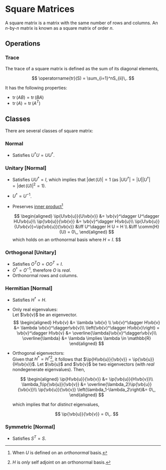 # Square Matrices

A square matrix is a matrix with the same number of rows and columns. An $n$-by-$n$ matrix is known as a square matrix of order $n$.

## Operations

### Trace

The trace of a square matrix is defined as the sum of its diagonal elements,

$$
\operatorname{tr}(S) = \sum_{i=1}^nS_{ii}\,.
$$

It has the following properties:

- $\operatorname{tr}(AB) = \operatorname{tr}(BA)$
- $\operatorname{tr}(A) = \operatorname{tr}(A^T)$

## Classes

There are several classes of square matrix:

### Normal

- Satisfies $U^\dagger U=UU^\dagger$.

### Unitary [Normal]

- Satisfies $UU^\dagger=I$, which implies that $\lvert \det(U)\rvert=1$ (as $\lvert UU^\dagger\rvert=\lvert U\rvert\lvert U^\dagger\rvert=\lvert \det(U)\rvert^2=1$).
- $U^\dagger=U^{-1}$.
- Preserves [inner product](inner-product-space.md)[^1]

  $$
  \begin{aligned}
  \ip{U\vb{u}}{U\vb{v}} &= \vb{v}^\dagger U^\dagger HU\vb{u}\\
  \ip{\vb{u}}{\vb{v}} &= \vb{v}^\dagger H\vb{u}\\
  \ip{U\vb{u}}{U\vb{v}}=\ip{\vb{u}}{\vb{v}}
  &\iff U^\dagger H U = H \\
  &\iff \comm{H}{U} = 0\,, \end{aligned} $$ which holds on an orthonormal basis where $H=I$.
  $$

### Orthogonal [Unitary]

- Satisfies $O^TO=OO^T=I$.
- $O^\dagger=O^{-1}$, therefore $O$ is _real_.
- Orthonormal rows and columns.

### Hermitian [Normal]

- Satisfies $H^\dagger=H$.
- Only real eigenvalues:  
  Let $\vb{v}$ be an eigenvector.
  $$
  \begin{aligned}
  H\vb{v} &= \lambda \vb{v} \\
  \vb{v}^\dagger H\vb{v} &= \lambda \vb{v}^\dagger\vb{v}\\
  \left(\vb{v}^\dagger H\vb{v}\right) = \vb{v}^\dagger H\vb{v} &= \overline{\lambda}\vb{v}^\dagger\vb{v}\\
  \overline{\lambda} &= \lambda \implies \lambda \in \mathbb{R}
  \end{aligned}
  $$
- Orthogonal eigenvectors:  
  Given that $H^*=H^\dagger$[^2], it follows that $\ip{H\vb{u}}{\vb{v}} = \ip{\vb{u}}{H\vb{v}}$. Let $\vb{u}$ and $\vb{v}$ be two eigenvectors (with _real_ nondegenerate eigenvalues). Then,

  $$
  \begin{aligned}
      \ip{H\vb{u}}{\vb{v}} &= \ip{\vb{u}}{H\vb{v}}\\
      \lambda_1\ip{\vb{u}}{\vb{v}} &= \overline{\lambda_2}\ip{\vb{u}}{\vb{v}}\\
      \ip{\vb{u}}{\vb{v}} \left(\lambda_1-\lambda_2\right)&= 0\,,
  \end{aligned}
  $$

  which implies that for _distinct_ eigenvalues,

  $$
    \ip{\vb{u}}{\vb{v}} = 0\,.
  $$

### Symmetric [Normal]

- Satisfies $S^T=S$.

[^1]: When $U$ is defined on an _orthonormal_ basis.
[^2]: $H$ is _only_ self adjoint on an orthonormal basis.
